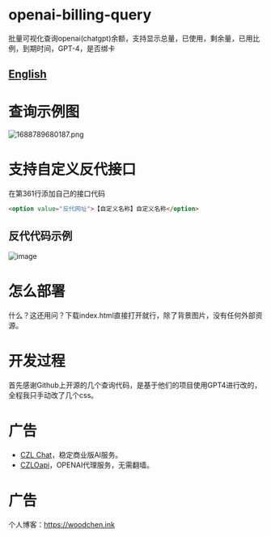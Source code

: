 # openai-billing-query
批量可视化查询openai(chatgpt)余额，支持显示总量，已使用，剩余量，已用比例，到期时间，GPT-4，是否绑卡

## [English](README_EN.md)

# 查询示例图
![1688789680187.png](https://cdn-img.czl.net/2023/07/08/64a8e2b180068.png)

# 支持自定义反代接口
在第361行添加自己的接口代码

``` html
<option value="反代网址">【自定义名称】自定义名称</option>
```
## 反代代码示例
![image](https://github.com/woodchen-ink/openai-billing-query/assets/95951386/0bcdb51b-de08-49bc-bd01-5bf731f53d02)

# 怎么部署
什么？这还用问？下载index.html直接打开就行，除了背景图片，没有任何外部资源。

# 开发过程
首先感谢Github上开源的几个查询代码，是基于他们的项目使用GPT4进行改的，全程我只手动改了几个css。

# 广告
- [CZL Chat](https://chat.czl.net)，稳定商业版AI服务。
- [CZLOapi](https://oapi.czl.net)，OPENAI代理服务，无需翻墙。

# 广告
个人博客：https://woodchen.ink

